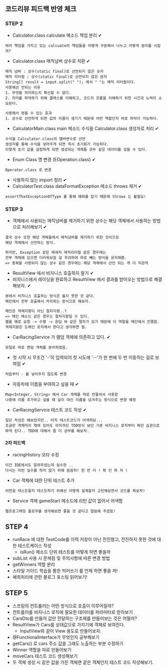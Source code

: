 ## 코드리뷰 피드백 반영 체크

### STEP 2
- Calculator.class calculate 메소드 책임 분리 ✔
```
여러 책임을 가지고 있는 calcuate의 책임들을 어떻게 구분해서 나누고 어떻게 분리를 시킬까?
```
- Calculator.class 매직넘버 상수로 치환 ✔
```
매직 넘버 : 상수(static final)로 선언되지 않은 숫자
매직 리터럴 : 상수(static final)로 선언되지 않은 문자
String[] result = input.split(" "); 에서 " "는 매직 리터럴이다.
사용해선 안되는 이유
1. 무엇을 의미하는지 확신할 수 없다.
2. 의미를 파악하기 위해 클래스를 이해하고, 코드의 흐름을 이해하기 위한 시간과 노력이 소요된다.

사용해서 얻을 수 있는 효과
1. 상수로 선언하게 되면 값의 이름이 생기기 때문에 어떤 역할인지 바로 파악이 가능하다.
```
- CalculatorMain.class main 메소드 수식을 Calculator.class 생성자로 처리 ✔
```
수식을 Calculator.class의 맴버변수로 선언
생성자를 통해 수식을 넣어주게 되면 즉시 초기화가 가능하다.
이렇게 초기 값을 설정하게 되면 생성되는 객체들 모두 같은 데이터를 갖을 수 있다.
```
- Enum Class 명 변경 (EOperation.class) ✔
```
Operator.class 로 변경
```
- 사용하지 않는 import 정리 ✔
- CalculatorTest.class dataFormatException 메소드 throws 제거 ✔
```
assertThatExceptionOfType 를 통해 예외를 잡기 때문에 throws 는 불필요!
```

### STEP 3
 - 객체에서 사용되는 매직넘버를 제거하기 위한 상수는 해당 객체에서 사용하는 방법으로 처리해보기 ✔
```
결국 상수 또한 해당 객체들에서 매직넘버를 제거하기 위한 것이므로
해당 객체에서 선언하는 방식.

하지만, Exception 같은 메세지 매직리터럴 같은 경우에는
전부 객체에 있으면 더러워보일 걸 우려하여 따로 빼는 방식을 유지해봄.
=> 중복을 사용되지 않는 상수 같은 경우에는 해당 객체에서 선언 되는 게 더 직관적
```

 - ResultView 에서 비지니스 호출하지 말기 ✔
 - 비지니스에서 레이싱을 완료하고 ResultView 에서 결과를 받아오는 방법으로 해결해보자. ✔
```
뷰에서 비지니스 호출하는 방식은 옳지 못한 것 같다.
메인에서 전부 호출해서 처리하는 방식으로 해보자.

메인은 객체지향이 아닌 절차지향..?
=> 메인 메소드 같은 경우는 절차지향일 수 있다.
웹을 예로 요청 -> 수행 -> 응답 와 같은 절차가 있기 때문에 이 역할을 메인에서 진행함.
객체지향은 도메인 로직에서 한다고 생각하면 됨.
```

 - CarRacingService 가 램덤 객체에 의존하고 있다. ✔
```
유틸로 따로 랜덤 객체를 분리하였음.
```

 - 첫 시작 시 무조건 '-'이 입력되어 첫 시도에 '--'가 한 번에 두 번 이동하는 걸로 보여짐 ✔
```
처음부터 - 를 넣어주지 않도록 변경
```

 - 자동차에 이름을 부여하고 싶을 때 ✔
```
Map<Integer, String> 에서 Car 객체를 따로 만들어서 사용함
나중에 이름 추가하고 싶을 때 길이 대신 이름을 넘겨주는 방식으로 변경 예정
```


 - CarRacingService 테스트 코드 작성 ✔
```
일단 작성은 해보았지만.. 아직 테스트코드가 어색하담...
조금만 객체끼리 엮여 있어도 아직까진 TDD방식 보단 기존 비지니스 로직부터 짜던 습관으로
짜게 된다.. TDD에 대해서 좀 더 공부를 해보자.
```

#### 2차 피드백
 - racingHistory 오타 수정
```
이건 IDE에서도 알려주었는데 실수한 ..
다시는 이런 실수를 하지 않기 위해 꼼꼼히! 한 번 더 ! 확 인 하 자 !
```

- Car 객체에 대한 단위 테스트 추가
```
어떤걸 테스트할지 테스트하기 위해선 어떻게 설계할지 고민해보면서 코드를 짜보자!
```

- Service 객체 gameStart 메소드에 리턴 값이 없어서 어색함
```
웹프로그래밍 플로우를 생각해보면 좋을 것 같다고 말씀해 주셨음!
```

## STEP 4
- runRace 에 대한 TestCode를 이력 저장이 아닌 전진했고, 전진하지 못한 것에 대한 테스트케이스 작성
    - isRun() 메소드 단위 테스트를 어떻게 하면 좋을까
- subList 사용 시 문제점 및 주의사항에 따른 변경 방법
- getWinners 역할 분리
- 스타일 가이드 학습을 통한 띄어쓰기 를 언제 하면 좋을 까!
- 예외처리에 관한 블로그 포스팅 읽어보기!

## STEP 5
- 스프링의 컨트롤러는 어떤 방식으로 호출이 이루어질까?
- 컨트를러를 비지니스 로직에 필요한 데이터를 파라미터로 받아보기
- CarsDto를 만들어 값만 전달하는 구조체를 만들어보는 것은 어떨까?
- ResultView가 Cars를 상태값으로 가지기에 객체로 보여진다.
  - InputView와 같이 View 용도로 만들어보자.
- @FunctionalInterface가 무엇인지 공부해보기
- getCars() 로 cars 주소 값을 그래도 노출하는 부분 수정하기
- Winner 역할을 따로 만들어보기
- moveCars 테스트 코드 생성해보기
- 두 객체 생성 시 같은 값을 가진 객체면 같은 객체인지 테스트 코드 작성해보기.